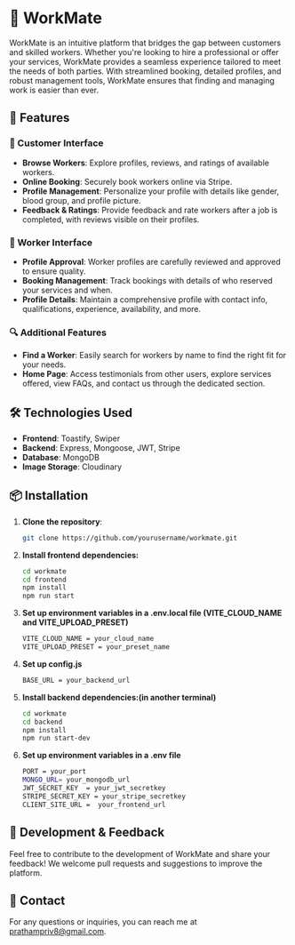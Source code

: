 # 🌟 WorkMate

WorkMate is an intuitive platform that bridges the gap between customers and skilled workers. Whether you're looking to hire a professional or offer your services, WorkMate provides a seamless experience tailored to meet the needs of both parties. With streamlined booking, detailed profiles, and robust management tools, WorkMate ensures that finding and managing work is easier than ever.

## 🚀 Features

### 👨️ Customer Interface
- **Browse Workers**: Explore profiles, reviews, and ratings of available workers.
- **Online Booking**: Securely book workers online via Stripe.
- **Profile Management**: Personalize your profile with details like gender, blood group, and profile picture.
- **Feedback & Ratings**: Provide feedback and rate workers after a job is completed, with reviews visible on their profiles.

### 👷 Worker Interface
- **Profile Approval**: Worker profiles are carefully reviewed and approved to ensure quality.
- **Booking Management**: Track bookings with details of who reserved your services and when.
- **Profile Details**: Maintain a comprehensive profile with contact info, qualifications, experience, availability, and more.

### 🔍 Additional Features
- **Find a Worker**: Easily search for workers by name to find the right fit for your needs.
- **Home Page**: Access testimonials from other users, explore services offered, view FAQs, and contact us through the dedicated section.

## 🛠️ Technologies Used

- **Frontend**: Toastify, Swiper
- **Backend**: Express, Mongoose, JWT, Stripe
- **Database**: MongoDB
- **Image Storage**: Cloudinary

## 📦 Installation

1. **Clone the repository**:
   ```bash
   git clone https://github.com/yourusername/workmate.git
   ```
2. **Install frontend dependencies:**
    ```bash
    cd workmate
    cd frontend
    npm install
    npm run start
    ```
3. **Set up environment variables in a .env.local file (VITE_CLOUD_NAME and VITE_UPLOAD_PRESET)**
    ```bash
    VITE_CLOUD_NAME = your_cloud_name
    VITE_UPLOAD_PRESET = your_preset_name
    ```
4. **Set up config.js**
    ```bash
    BASE_URL = your_backend_url
    ```
5. **Install backend dependencies:(in another terminal)**
    ```bash
    cd workmate
    cd backend
    npm install
    npm run start-dev
    ```
6. **Set up environment variables in a .env file**
    ```bash
    PORT = your_port
    MONGO_URL= your_mongodb_url
    JWT_SECRET_KEY  = your_jwt_secretkey
    STRIPE_SECRET_KEY = your_stripe_secretkey
    CLIENT_SITE_URL =  your_frontend_url
    ```

## 📢   Development & Feedback

Feel free to contribute to the development of WorkMate and share your feedback! We welcome pull requests and suggestions to improve the platform.

## 📧 Contact

For any questions or inquiries, you can reach me at [prathampriv8@gmail.com](mailto:prathampriv8@gmail.com).
